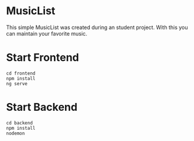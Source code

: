 # MusicList

This simple MusicList was created during an student project. 
With this you can maintain your favorite music. 

# Start Frontend
```
cd frontend
npm install
ng serve
```
# Start Backend
```
cd backend
npm install
nodemon
